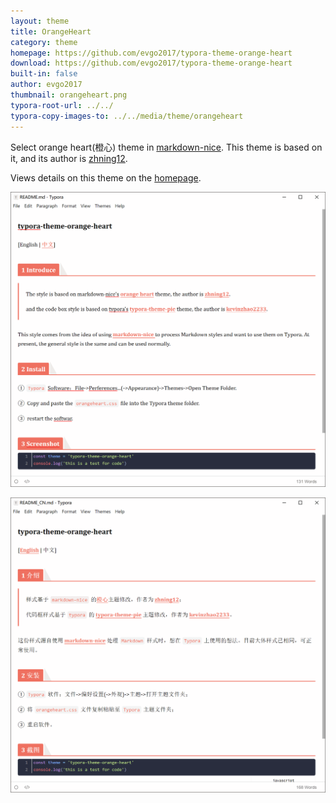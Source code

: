 ```yaml
---
layout: theme
title: OrangeHeart
category: theme
homepage: https://github.com/evgo2017/typora-theme-orange-heart
download: https://github.com/evgo2017/typora-theme-orange-heart
built-in: false
author: evgo2017
thumbnail: orangeheart.png
typora-root-url: ../../
typora-copy-images-to: ../../media/theme/orangeheart
---
```


Select orange heart(橙心) theme in [markdown-nice](https://mdnice.com/). This theme is based on it, and its author is [zhning12](https://github.com/zhning12). 

Views details on this theme on the [homepage](https://github.com/evgo2017/typora-theme-orange-heart).

![english](/media/theme/orangeheart/english.png)

![chinese](/media/theme/orangeheart/chinese.png)